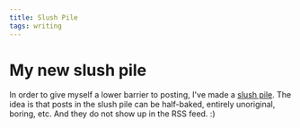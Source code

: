 ```yaml
---
title: Slush Pile
tags: writing
---
```


# My new slush pile

In order to give myself a lower barrier to posting,
I've made a
[slush pile](https://en.wikipedia.org/wiki/Slush_pile).
The idea is that posts in the slush pile can be 
half-baked, entirely unoriginal, boring, etc.
And they do not show up in the RSS feed. :)
